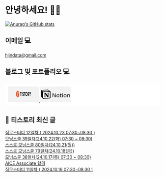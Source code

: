 # 안녕하세요! 🙋‍♂️

[![Anurag's GitHub stats](https://github-readme-stats.vercel.app/api?username=HGJin)](https://github.com/anuraghazra/github-readme-stats)
<!--
[![Top Langs](https://github-readme-stats.vercel.app/api/top-langs/?username=HGJin&layout=compact&hide=r,jupyter%20notebook,c%23&exclude_repo=roharui.github.io)](https://github.com/anuraghazra/github-readme-stats)
-->
<!--
## 이런 환경에 익숙해요✍🏼

## 언어

<p>
  <img alt="" src= "https://img.shields.io/badge/JavaScript-F7DF1E?style=flat-square&logo=JavaScript&logoColor=white"/> 
  <img alt="" src= "https://img.shields.io/badge/TypeScript-black?logo=typescript&logoColor=blue"/>
</p>
-->
## 이메일 💻

hjindata@gmail.com

## 블로그 및 포트폴리오 💻

<div style="display: flex; flex-direction: row;background-color: white;padding: 10px;">
    <div style="margin-right: 10px;">
        <a href="https://hjindata.tistory.com/">
            <img src="https://github.com/HGJin/tistory/blob/main/logo/tistory1.png?raw=true" width="100" height="50" />
        </a>
        <a href="https://adventurous-pamphlet-28c.notion.site/DA-Data-Analyst-d609592479e144c9ba8ea716122ef05c/">
            <img src="https://github.com/HGJin/tistory/blob/e35e6767cef7d139a31c75581ae47e5a76940263/logo/notion.png?raw=true" width="100" height="50" />
        </a>
    </div>
</div>

## 📝 티스토리 최신 글

<a href=https://hjindata.tistory.com/376>직무스터디 12일차 ( 2024.10.23 07:30~08:30 )</a></br><a href=https://hjindata.tistory.com/372>모닝스쿨 39일차(24.10.22(화) 07:30 ~ 08:30)</a></br><a href=https://hjindata.tistory.com/371>스스로 모닝스쿨 80일차(24.10.21(월))</a></br><a href=https://hjindata.tistory.com/369>스스로 모닝스쿨 79일차(24.10.18(금))</a></br><a href=https://hjindata.tistory.com/370>모닝스쿨 38일차(24.10.17(목) 07:30 ~ 08:30)</a></br><a href=https://hjindata.tistory.com/368>AICE Associate 합격</a></br><a href=https://hjindata.tistory.com/367>직무스터디 11일차 ( 2024.10.16 07:30~08:30 )</a></br>